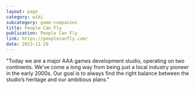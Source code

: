 ```yaml
---
layout: page
category: wiki
subcategory: game-companies
title: People Can Fly
publication: People Can Fly
link: https://peoplecanfly.com/
date: 2023-11-29
---
```


"Today we are a major AAA games development studio, operating on two continents. We’ve come a long way from being just a local industry pioneer in the early 2000s. Our goal is to always find the right balance between the studio’s heritage and our ambitious plans."

